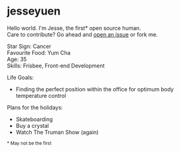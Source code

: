 # jesseyuen

Hello world. I'm Jesse, the first&#42; open source human.<br>
Care to contribute? Go ahead and [open an issue](https://github.com/jesseyuen/jesseyuen/issues/new) or fork me. 

Star Sign: Cancer <br>
Favourite Food: Yum Cha <br>
Age: 35 <br>
Skills: Frisbee, Front-end Development

Life Goals:
* Finding the perfect position within the office for optimum body temperature control

Plans for the holidays:
* Skateboarding
* Buy a crystal
* Watch The Truman Show (again)


<sub>* May not be the first</sub>
